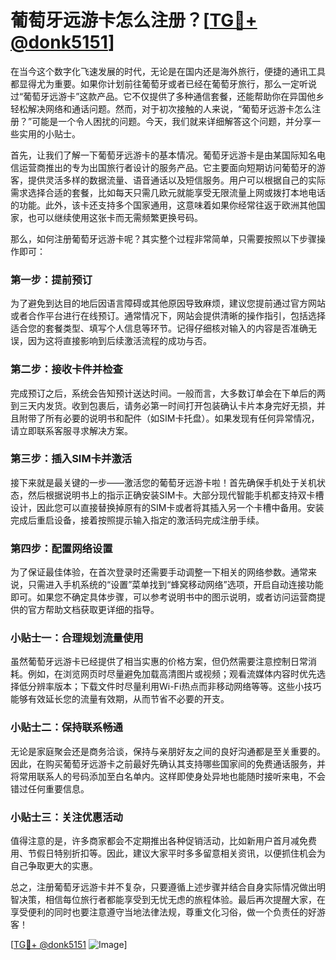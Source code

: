 # 葡萄牙远游卡怎么注册？[[TG💪+ @donk5151](https://t.me/s/donk5151)]

在当今这个数字化飞速发展的时代，无论是在国内还是海外旅行，便捷的通讯工具都显得尤为重要。如果你计划前往葡萄牙或者已经在葡萄牙旅行，那么一定听说过“葡萄牙远游卡”这款产品。它不仅提供了多种通信套餐，还能帮助你在异国他乡轻松解决网络和通话问题。然而，对于初次接触的人来说，“葡萄牙远游卡怎么注册？”可能是一个令人困扰的问题。今天，我们就来详细解答这个问题，并分享一些实用的小贴士。

首先，让我们了解一下葡萄牙远游卡的基本情况。葡萄牙远游卡是由某国际知名电信运营商推出的专为出国旅行者设计的服务产品。它主要面向短期访问葡萄牙的游客，提供灵活多样的数据流量、语音通话以及短信服务。用户可以根据自己的实际需求选择合适的套餐，比如每天只需几欧元就能享受无限流量上网或拨打本地电话的功能。此外，该卡还支持多个国家通用，这意味着如果你经常往返于欧洲其他国家，也可以继续使用这张卡而无需频繁更换号码。

那么，如何注册葡萄牙远游卡呢？其实整个过程非常简单，只需要按照以下步骤操作即可：

### 第一步：提前预订

为了避免到达目的地后因语言障碍或其他原因导致麻烦，建议您提前通过官方网站或者合作平台进行在线预订。通常情况下，网站会提供清晰的操作指引，包括选择适合您的套餐类型、填写个人信息等环节。记得仔细核对输入的内容是否准确无误，因为这将直接影响到后续激活流程的成功与否。

### 第二步：接收卡件并检查

完成预订之后，系统会告知预计送达时间。一般而言，大多数订单会在下单后的两到三天内发货。收到包裹后，请务必第一时间打开包装确认卡片本身完好无损，并且附带了所有必要的说明书和配件（如SIM卡托盘）。如果发现有任何异常情况，请立即联系客服寻求解决方案。

### 第三步：插入SIM卡并激活

接下来就是最关键的一步——激活您的葡萄牙远游卡啦！首先确保手机处于关机状态，然后根据说明书上的指示正确安装SIM卡。大部分现代智能手机都支持双卡槽设计，因此您可以直接替换掉原有的SIM卡或者将其插入另一个卡槽中备用。安装完成后重启设备，接着按照提示输入指定的激活码完成注册手续。

### 第四步：配置网络设置

为了保证最佳体验，在首次登录时还需要手动调整一下相关的网络参数。通常来说，只需进入手机系统的“设置”菜单找到“蜂窝移动网络”选项，开启自动连接功能即可。如果您不确定具体步骤，可以参考说明书中的图示说明，或者访问运营商提供的官方帮助文档获取更详细的指导。

### 小贴士一：合理规划流量使用

虽然葡萄牙远游卡已经提供了相当实惠的价格方案，但仍然需要注意控制日常消耗。例如，在浏览网页时尽量避免加载高清图片或视频；观看流媒体内容时优先选择低分辨率版本；下载文件时尽量利用Wi-Fi热点而非移动网络等等。这些小技巧能够有效延长您的流量有效期，从而节省不必要的开支。

### 小贴士二：保持联系畅通

无论是家庭聚会还是商务洽谈，保持与亲朋好友之间的良好沟通都是至关重要的。因此，在购买葡萄牙远游卡之前最好先确认其支持哪些国家间的免费通话服务，并将常用联系人的号码添加至白名单内。这样即使身处异地也能随时接听来电，不会错过任何重要信息。

### 小贴士三：关注优惠活动

值得注意的是，许多商家都会不定期推出各种促销活动，比如新用户首月减免费用、节假日特别折扣等。因此，建议大家平时多多留意相关资讯，以便抓住机会为自己争取更大的实惠。

总之，注册葡萄牙远游卡并不复杂，只要遵循上述步骤并结合自身实际情况做出明智决策，相信每位旅行者都能享受到无忧无虑的旅程体验。最后再次提醒大家，在享受便利的同时也要注意遵守当地法律法规，尊重文化习俗，做一个负责任的好游客！

[[TG💪+ @donk5151](https://t.me/s/donk5151) ![Image](https://i.postimg.cc/rwNCRYN7/Snipaste-2025-04-30-17-27-05.png)]